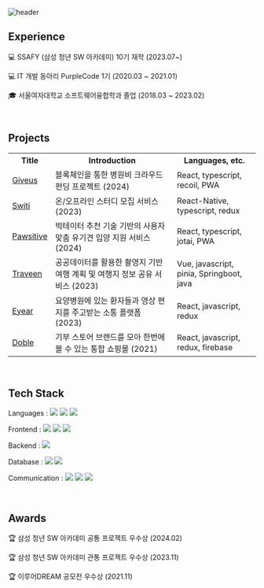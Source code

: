 ![header](https://capsule-render.vercel.app/api?type=venom&color=b7e0e2&height=160&section=header&text=naerim's%20github&fontSize=40)

## Experience
💻 SSAFY (삼성 청년 SW 아카데미) 10기 재학 (2023.07~) 

💻 IT 개발 동아리 PurpleCode 1기 (2020.03 ~ 2021.01)  

🎓 서울여자대학교 소프트웨어융합학과 졸업 (2018.03 ~ 2023.02) 

<br />

## Projects
<table>
  <tr>
    <th>Title</th>
    <th>Introduction</th>
    <th>Languages, etc.</th>
  </tr>
  <tr>
    <td><a href="https://github.com/naerim/giveus">Giveus</a></td>
    <td>블록체인을 통한 병원비 크라우드 펀딩 프로젝트 (2024) </td>
    <td>React, typescript, recoil, PWA </td>
  </tr>
  <tr>
    <td><a href="https://github.com/naerim/switi_app">Switi</a></td>
    <td>온/오프라인 스터디 모집 서비스 (2023) </td>
    <td>React-Native, typescript, redux</td>
  </tr>
  <tr>
    <td><a href="https://github.com/naerim/pawsitive">Pawsitive</a></td>
    <td>빅테이터 추천 기술 기반의 사용자 맞춤 유기견 입양 지원 서비스 (2024) </td>
    <td>React, typescript, jotai, PWA </td>
  </tr>
   <tr>
    <td><a href="https://github.com/naerim/traveen">Traveen</a></td>
    <td>공공데이터를 활용한 촬영지 기반 여행 계획 및 여행지 정보 공유 서비스 (2023) </td>
    <td>Vue, javascript, pinia, Springboot, java</td>
  </tr>
   <tr>
    <td><a href="https://github.com/eyear22/eyear_frontend">Eyear</a></td>
    <td>요양병원에 있는 환자들과 영상 편지를 주고받는 소통 플랫폼 (2023) </td>
    <td>React, javascript, redux</td>
  </tr>
  <tr>
    <td><a href="https://github.com/naerim/dobble_website">Doble</a></td>
    <td>기부 스토어 브랜드를 모아 한번에 볼 수 있는 통합 쇼핑몰 (2021) </td>
    <td>React, javascript, redux, firebase</td>
  </tr>
</table>

<br />

## Tech Stack
Languages :
  <img src="https://img.shields.io/badge/Javascript-F7DF1E?style=for-the-badge&logo=javascript&logoColor=white"/>
  <img src="https://img.shields.io/badge/Typecript-3178C6?style=for-the-badge&logo=typescript&logoColor=white"/>
  <img src="https://img.shields.io/badge/Java-000000?style=for-the-badge&logo=openjdk&logoColor=white"/>
  
Frontend :
  <img src="https://img.shields.io/badge/React-61DAFB?style=for-the-badge&logo=react&logoColor=white"/>
  <img src="https://img.shields.io/badge/ReactNative-512BD4?style=for-the-badge&logo=expo&logoColor=white"/>
  <img src="https://img.shields.io/badge/Vue-4FC08D?style=for-the-badge&logo=Vue.js&logoColor=white"/>

Backend : 
  <img src="https://img.shields.io/badge/Spring-6DB33F?style=for-the-badge&logo=spring&logoColor=white"/>
  
Database : 
  <img src="https://img.shields.io/badge/MySQL-4479A1?style=for-the-badge&logo=mysql&logoColor=white"/>
  <img src="https://img.shields.io/badge/Firebase-FFCA28?style=for-the-badge&logo=firebase&logoColor=white"/>

Communication : 
  <img src="https://img.shields.io/badge/Git-F05032?style=for-the-badge&logo=git&logoColor=white"/>
  <img src="https://img.shields.io/badge/Jira-0052CC?style=for-the-badge&logo=jirasoftware&logoColor=white"/>
  <img src="https://img.shields.io/badge/Notion-000000?style=for-the-badge&logo=notion&logoColor=white"/>

<br />

## Awards
🏆 삼성 청년 SW 아카데미 공통 프로젝트 우수상 (2024.02)  

🏆 삼성 청년 SW 아카데미 관통 프로젝트 우수상 (2023.11)  

🏆 이루어DREAM 공모전 우수상 (2021.11)  
